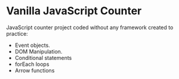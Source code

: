 # Vanilla JavaScript Counter
JavaScript counter project coded without any framework created to practice:
<ul>
  <li> Event objects. </li>
  <li> DOM Manipulation. </li>
  <li> Conditional statements </li>
  <li> forEach loops </li>
  <li> Arrow functions </li>
